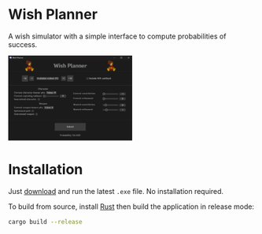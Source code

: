 # Wish Planner
A wish simulator with a simple interface to compute probabilities of success.

<img src="resources/wish_planner_gui.png" width="50%" alt="wish_planner_gui">

# Installation
Just [download](https://github.com/Tijoxa/wish/releases) and run the latest `.exe` file. No installation required.

To build from source, install [Rust](https://www.rust-lang.org/) then build the application in release mode:
```Bash
cargo build --release
```
